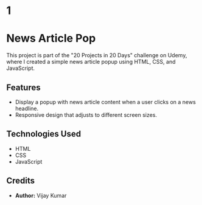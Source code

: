 # 1
# News Article Pop

This project is part of the "20 Projects in 20 Days" challenge on Udemy, where I created a simple news article popup using HTML, CSS, and JavaScript.

## Features

- Display a popup with news article content when a user clicks on a news headline.
- Responsive design that adjusts to different screen sizes.

## Technologies Used

- HTML
- CSS
- JavaScript

## Credits

- **Author:** Vijay Kumar
  




